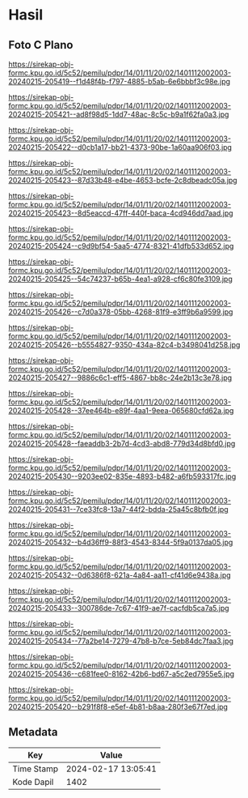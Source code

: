 # Hasil

## Foto C Plano

https://sirekap-obj-formc.kpu.go.id/5c52/pemilu/pdpr/14/01/11/20/02/1401112002003-20240215-205419--f1d48f4b-f797-4885-b5ab-6e6bbbf3c98e.jpg

https://sirekap-obj-formc.kpu.go.id/5c52/pemilu/pdpr/14/01/11/20/02/1401112002003-20240215-205421--ad8f98d5-1dd7-48ac-8c5c-b9a1f62fa0a3.jpg

https://sirekap-obj-formc.kpu.go.id/5c52/pemilu/pdpr/14/01/11/20/02/1401112002003-20240215-205422--d0cb1a17-bb21-4373-90be-1a60aa906f03.jpg

https://sirekap-obj-formc.kpu.go.id/5c52/pemilu/pdpr/14/01/11/20/02/1401112002003-20240215-205423--87d33b48-e4be-4653-bcfe-2c8dbeadc05a.jpg

https://sirekap-obj-formc.kpu.go.id/5c52/pemilu/pdpr/14/01/11/20/02/1401112002003-20240215-205423--8d5eaccd-47ff-440f-baca-4cd946dd7aad.jpg

https://sirekap-obj-formc.kpu.go.id/5c52/pemilu/pdpr/14/01/11/20/02/1401112002003-20240215-205424--c9d9bf54-5aa5-4774-8321-41dfb533d652.jpg

https://sirekap-obj-formc.kpu.go.id/5c52/pemilu/pdpr/14/01/11/20/02/1401112002003-20240215-205425--54c74237-b65b-4ea1-a928-cf6c80fe3109.jpg

https://sirekap-obj-formc.kpu.go.id/5c52/pemilu/pdpr/14/01/11/20/02/1401112002003-20240215-205426--c7d0a378-05bb-4268-81f9-e3ff9b6a9599.jpg

https://sirekap-obj-formc.kpu.go.id/5c52/pemilu/pdpr/14/01/11/20/02/1401112002003-20240215-205426--b5554827-9350-434a-82c4-b3498041d258.jpg

https://sirekap-obj-formc.kpu.go.id/5c52/pemilu/pdpr/14/01/11/20/02/1401112002003-20240215-205427--9886c6c1-eff5-4867-bb8c-24e2b13c3e78.jpg

https://sirekap-obj-formc.kpu.go.id/5c52/pemilu/pdpr/14/01/11/20/02/1401112002003-20240215-205428--37ee464b-e89f-4aa1-9eea-065680cfd62a.jpg

https://sirekap-obj-formc.kpu.go.id/5c52/pemilu/pdpr/14/01/11/20/02/1401112002003-20240215-205428--faeaddb3-2b7d-4cd3-abd8-779d34d8bfd0.jpg

https://sirekap-obj-formc.kpu.go.id/5c52/pemilu/pdpr/14/01/11/20/02/1401112002003-20240215-205430--9203ee02-835e-4893-b482-a6fb593317fc.jpg

https://sirekap-obj-formc.kpu.go.id/5c52/pemilu/pdpr/14/01/11/20/02/1401112002003-20240215-205431--7ce33fc8-13a7-44f2-bdda-25a45c8bfb0f.jpg

https://sirekap-obj-formc.kpu.go.id/5c52/pemilu/pdpr/14/01/11/20/02/1401112002003-20240215-205432--b4d36ff9-88f3-4543-8344-5f9a0137da05.jpg

https://sirekap-obj-formc.kpu.go.id/5c52/pemilu/pdpr/14/01/11/20/02/1401112002003-20240215-205432--0d6386f8-621a-4a84-aa11-cf41d6e9438a.jpg

https://sirekap-obj-formc.kpu.go.id/5c52/pemilu/pdpr/14/01/11/20/02/1401112002003-20240215-205433--300786de-7c67-41f9-ae7f-cacfdb5ca7a5.jpg

https://sirekap-obj-formc.kpu.go.id/5c52/pemilu/pdpr/14/01/11/20/02/1401112002003-20240215-205434--77a2be14-7279-47b8-b7ce-5eb84dc7faa3.jpg

https://sirekap-obj-formc.kpu.go.id/5c52/pemilu/pdpr/14/01/11/20/02/1401112002003-20240215-205436--c681fee0-8162-42b6-bd67-a5c2ed7955e5.jpg

https://sirekap-obj-formc.kpu.go.id/5c52/pemilu/pdpr/14/01/11/20/02/1401112002003-20240215-205420--b291f8f8-e5ef-4b81-b8aa-280f3e67f7ed.jpg


## Metadata

| Key        | Value               |
| ---------- | ------------------- |
| Time Stamp | 2024-02-17 13:05:41 |
| Kode Dapil | 1402                |



